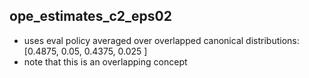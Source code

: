 ## ope_estimates_c2_eps02
- uses eval policy averaged over overlapped canonical distributions: [0.4875, 0.05,   0.4375, 0.025 ]
- note that this is an overlapping concept